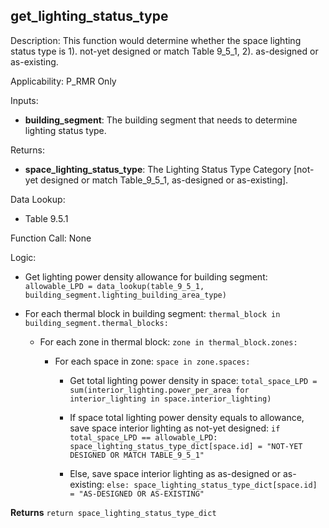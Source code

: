 
## get_lighting_status_type

Description: This function would determine whether the space lighting status type is 1). not-yet designed or match Table 9_5_1, 2). as-designed or as-existing.  

Applicability: P_RMR Only

Inputs:
  - **building_segment**: The building segment that needs to determine lighting status type.  

Returns:
- **space_lighting_status_type**: The Lighting Status Type Category [not-yet designed or match Table_9_5_1, as-designed or as-existing].    

Data Lookup:
- Table 9.5.1  

Function Call: None

Logic:  

- Get lighting power density allowance for building segment: `allowable_LPD = data_lookup(table_9_5_1, building_segment.lighting_building_area_type)`  

- For each thermal block in building segment: `thermal_block in building_segment.thermal_blocks:`  

  - For each zone in thermal block: `zone in thermal_block.zones:`  

    - For each space in zone: `space in zone.spaces:`  

      - Get total lighting power density in space: `total_space_LPD = sum(interior_lighting.power_per_area for interior_lighting in space.interior_lighting)`

      - If space total lighting power density equals to allowance, save space interior lighting as not-yet designed: `if total_space_LPD == allowable_LPD: space_lighting_status_type_dict[space.id] = "NOT-YET DESIGNED OR MATCH TABLE_9_5_1"`  

      - Else, save space interior lighting as as-designed or as-existing: `else: space_lighting_status_type_dict[space.id] = "AS-DESIGNED OR AS-EXISTING"`  

**Returns** `return space_lighting_status_type_dict`  
